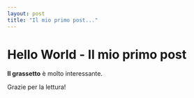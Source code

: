 ```yaml
---
layout: post
title: "Il mio primo post..."
---
```

# Hello World - Il mio primo post
**Il grassetto** è molto interessante.

Grazie per la lettura!
